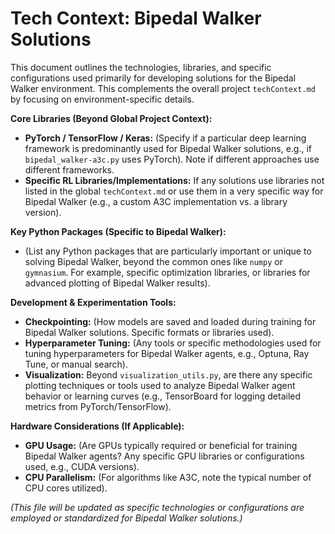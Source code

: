 # Tech Context: Bipedal Walker Solutions

This document outlines the technologies, libraries, and specific configurations used primarily for developing solutions for the Bipedal Walker environment. This complements the overall project `techContext.md` by focusing on environment-specific details.

**Core Libraries (Beyond Global Project Context):**
- **PyTorch / TensorFlow / Keras:** (Specify if a particular deep learning framework is predominantly used for Bipedal Walker solutions, e.g., if `bipedal_walker-a3c.py` uses PyTorch). Note if different approaches use different frameworks.
- **Specific RL Libraries/Implementations:** If any solutions use libraries not listed in the global `techContext.md` or use them in a very specific way for Bipedal Walker (e.g., a custom A3C implementation vs. a library version).

**Key Python Packages (Specific to Bipedal Walker):**
- (List any Python packages that are particularly important or unique to solving Bipedal Walker, beyond the common ones like `numpy` or `gymnasium`. For example, specific optimization libraries, or libraries for advanced plotting of Bipedal Walker results).

**Development & Experimentation Tools:**
- **Checkpointing:** (How models are saved and loaded during training for Bipedal Walker solutions. Specific formats or libraries used).
- **Hyperparameter Tuning:** (Any tools or specific methodologies used for tuning hyperparameters for Bipedal Walker agents, e.g., Optuna, Ray Tune, or manual search).
- **Visualization:** Beyond `visualization_utils.py`, are there any specific plotting techniques or tools used to analyze Bipedal Walker agent behavior or learning curves (e.g., TensorBoard for logging detailed metrics from PyTorch/TensorFlow).

**Hardware Considerations (If Applicable):**
- **GPU Usage:** (Are GPUs typically required or beneficial for training Bipedal Walker agents? Any specific GPU libraries or configurations used, e.g., CUDA versions).
- **CPU Parallelism:** (For algorithms like A3C, note the typical number of CPU cores utilized).

*(This file will be updated as specific technologies or configurations are employed or standardized for Bipedal Walker solutions.)*
